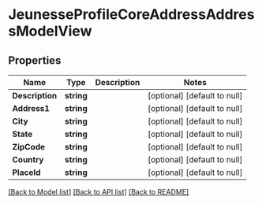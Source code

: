 # JeunesseProfileCoreAddressAddressModelView

## Properties
Name | Type | Description | Notes
------------ | ------------- | ------------- | -------------
**Description** | **string** |  | [optional] [default to null]
**Address1** | **string** |  | [optional] [default to null]
**City** | **string** |  | [optional] [default to null]
**State** | **string** |  | [optional] [default to null]
**ZipCode** | **string** |  | [optional] [default to null]
**Country** | **string** |  | [optional] [default to null]
**PlaceId** | **string** |  | [optional] [default to null]

[[Back to Model list]](../README.md#documentation-for-models) [[Back to API list]](../README.md#documentation-for-api-endpoints) [[Back to README]](../README.md)


